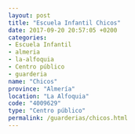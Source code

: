 ```yaml
---
layout: post
title: "Escuela Infantil Chicos"
date: 2017-09-20 20:57:05 +0200
categories:
- Escuela Infantil
- almeria
- la-alfoquia
- Centro público
- guarderia
name: "Chicos"
province: "Almería"
location: "La Alfoquia"
code: "4009629"
type: "Centro público"
permalink: /guarderias/chicos.html
---
```

